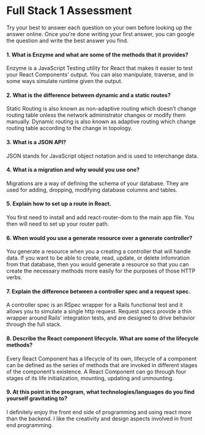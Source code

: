# Full Stack 1 Assessment

Try your best to answer each question on your own before looking up the answer online. Once you're done writing your first answer, you can google the question and write the best answer you find.

#### 1. What is Enzyme and what are some of the methods that it provides?
Enzyme is a JavaScript Testing utility for React that makes it easier to test your React Components' output. 
You can also manipulate, traverse, and in some ways simulate runtime given the output.

#### 2. What is the difference between dynamic and a static routes?
Static Routing is also known as non-adaptive routing which doesn’t change routing table unless the network administrator changes or modify them manually.
Dynamic routing is also known as adaptive routing which change routing table according to the change in topology.

#### 3. What is a JSON API?
JSON stands for JavaScript object notation and is used to interchange data.

#### 4. What is a migration and why would you use one?
Migrations are a way of defining the schema of your database.
They are used for adding, dropping, modifying database columns and tables.

#### 5. Explain how to set up a route in React.
You first need to install and add react-router-dom to the main app file.
You then will need to set up your router path.

#### 6. When would you use a generate resource over a generate controller?
You generate a resource when you a creating a controller that will handle data. 
If you want to be able to create, read, update, or delete infomration from that database, then you would generate a resource so that you can create the necessary methods more easily for the purposes of those HTTP verbs.

#### 7. Explain the difference between a controller spec and a request spec.
A controller spec is an RSpec wrapper for a Rails functional test and it allows you to simulate a single http request.
Request specs provide a thin wrapper around Rails' integration tests, and are designed to drive behavior through the full stack.

#### 8. Describe the React component lifecycle. What are some of the lifecycle methods?
Every React Component has a lifecycle of its own, lifecycle of a component can be defined as the series of methods that are invoked in different stages of the component’s existence.
A React Component can go through four stages of its life initialization, mounting, updating and unmounting.

#### 9. At this point in the program, what technologies/languages do you find yourself gravitating to?
I definitely enjoy the front end side of programming and using react more than the backend.
I like the creativity and design aspects involved in front end programming.